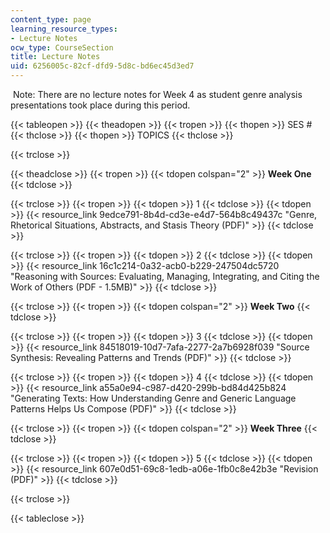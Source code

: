 ```yaml
---
content_type: page
learning_resource_types:
- Lecture Notes
ocw_type: CourseSection
title: Lecture Notes
uid: 6256005c-82cf-dfd9-5d8c-bd6ec45d3ed7
---
```


 Note: There are no lecture notes for Week 4 as student genre analysis presentations took place during this period.

{{< tableopen >}}
{{< theadopen >}}
{{< tropen >}}
{{< thopen >}}
SES #
{{< thclose >}}
{{< thopen >}}
TOPICS
{{< thclose >}}

{{< trclose >}}

{{< theadclose >}}
{{< tropen >}}
{{< tdopen colspan="2" >}}
**Week One**
{{< tdclose >}}

{{< trclose >}}
{{< tropen >}}
{{< tdopen >}}
1
{{< tdclose >}}
{{< tdopen >}}
{{< resource_link 9edce791-8b4d-cd3e-e4d7-564b8c49437c "Genre, Rhetorical Situations, Abstracts, and Stasis Theory (PDF)" >}}
{{< tdclose >}}

{{< trclose >}}
{{< tropen >}}
{{< tdopen >}}
2
{{< tdclose >}}
{{< tdopen >}}
{{< resource_link 16c1c214-0a32-acb0-b229-247504dc5720 "Reasoning with Sources: Evaluating, Managing, Integrating, and Citing the Work of Others (PDF - 1.5MB)" >}}
{{< tdclose >}}

{{< trclose >}}
{{< tropen >}}
{{< tdopen colspan="2" >}}
**Week Two**
{{< tdclose >}}

{{< trclose >}}
{{< tropen >}}
{{< tdopen >}}
3
{{< tdclose >}}
{{< tdopen >}}
{{< resource_link 84518019-10d7-7afa-2277-2a7b6928f039 "Source Synthesis: Revealing Patterns and Trends (PDF)" >}}
{{< tdclose >}}

{{< trclose >}}
{{< tropen >}}
{{< tdopen >}}
4
{{< tdclose >}}
{{< tdopen >}}
{{< resource_link a55a0e94-c987-d420-299b-bd84d425b824 "Generating Texts: How Understanding Genre and Generic Language Patterns Helps Us Compose (PDF)" >}}
{{< tdclose >}}

{{< trclose >}}
{{< tropen >}}
{{< tdopen colspan="2" >}}
**Week Three**
{{< tdclose >}}

{{< trclose >}}
{{< tropen >}}
{{< tdopen >}}
5
{{< tdclose >}}
{{< tdopen >}}
{{< resource_link 607e0d51-69c8-1edb-a06e-1fb0c8e42b3e "Revision (PDF)" >}}
{{< tdclose >}}

{{< trclose >}}

{{< tableclose >}}